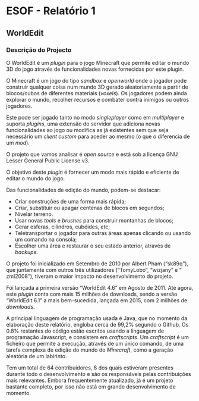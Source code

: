 # ESOF - Relatório 1
## WorldEdit
 
### Descrição do Projecto
 
O WorldEdit é um *plugin* para o jogo Minecraft que permite editar o mundo 3D do jogo através de funcionalidades novas fornecidas por este plugin.

O Minecraft é um jogo do tipo *sandbox* e *openworld* onde o jogador pode construir qualquer coisa num mundo 3D gerado aleatoriamente a partir de blocos/cubos de diferentes materiais (*voxels*). Os jogadores podem ainda explorar o mundo, recolher recursos e combater contra inimigos ou outros jogadores.

Este pode ser jogado tanto no modo *singleplayer* como em *multiplayer* e suporta *plugins*, uma extensão do servidor que adiciona novas funcionalidades ao jogo ou modifica as já existentes sem que seja necessário um *client custom* para aceder ao mesmo (o que o diferencia de um *mod*).

O projeto que vamos analisar é *open source* e está sob a licença GNU Lesser General Public License v3.

O objetivo deste *plugin* é fornecer um modo mais rápido e eficiente de editar o mundo do jogo.

Das funcionalidades de edição do mundo, podem-se destacar:
- Criar construções de uma forma mais rápida;
- Criar, substituir ou apagar centenas de blocos em segundos;
- Nivelar terreno.
- Usar novas *tools* e *brushes* para construir montanhas de blocos;
- Gerar esferas, cilindros, cubóides, etc;
- Teletransportar o jogador para outras áreas apenas clicando ou usando um comando na consola;
- Escolher uma área e restaurar o seu estado anterior, através de *backups*.

O projeto foi inicializado em Setembro de 2010 por Albert Pham (“sk89q”), que juntamente com outros três utilizadores (“TomyLobo”, “wizjany” e “ zml2008”), tiveram o maior impacto no desenvolvimento do projeto.

Foi lançada a primeira versão “WorldEdit 4.6” em Agosto de 2011. Até agora, este *plugin* conta com mais 15 milhões de downloads, sendo a versão “WorldEdit 6.1” a mais bem-sucedida, lançada em 2015, com 2 milhões de *downloads*.

A principal linguagem de programação usada é Java, que no momento da elaboração deste relatório, engloba cerca de 99,2% segundo o Github. Os 0.8% restantes do código estão escritos usando a linguagem de programação Javascript, e consistem em *craftscripts*. Um *craftscript* é um ficheiro que permite a execução, através de um único comando, de uma tarefa complexa de edição do mundo do *Minecraft*, como a geração aleatória de um labirinto.

Tem um total de 64 contribuidores, 8 dos quais estiveram presentes durante todo o desenvolvimento e são os responsáveis pelas contribuições mais relevantes. Embora frequentemente atualizado, já é um projeto bastante completo, por isso não está em grande desenvolvimento de momento.

